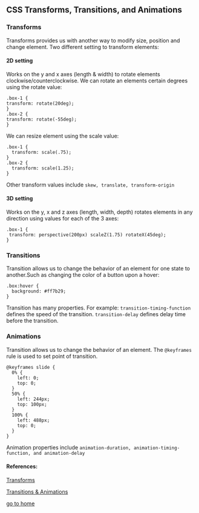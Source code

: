 ##  CSS Transforms, Transitions, and Animations

### Transforms

Transforms provides us with another way to modify size, position and change element.
Two different setting to transform elements:
#### 2D setting 
  Works on the y and x axes (length & width) to rotate elements clockwise/counterclockwise.
  We can rotate an elements certain degrees using the rotate value:
  ```
  .box-1 {
  transform: rotate(20deg);
}
.box-2 {
  transform: rotate(-55deg);
}
```
We can resize element using the scale value:
```
.box-1 {
  transform: scale(.75);
}
.box-2 {
  transform: scale(1.25);
}
```
Other transform values include `skew, translate, transform-origin`

#### 3D setting
 Works on the y, x and z axes (length, width, depth) rotates elements in any direction using values for each of the 3 axes:
 ```
 .box-1 {
  transform: perspective(200px) scaleZ(1.75) rotateX(45deg);
}
```

### Transitions
Transition allows us to change the behavior of an element for one state to another.Such as changing the color of a button upon a hover:
```
.box:hover {
  background: #ff7b29;
}
```
Transition has many properties. For example:
`transition-timing-function` defines the speed of the transition.
`transition-delay` defines delay time before the transition.

### Animations
Transition allows us to change the behavior of an element.
The `@keyframes` rule is used to set point of transition.
```
@keyframes slide {
  0% {
    left: 0;
    top: 0;
  }
  50% {
    left: 244px;
    top: 100px;
  }
  100% {
    left: 488px;
    top: 0;
  }
}
```
Animation properties include `animation-duration, animation-timing-function, and animation-delay`

#### References:
[Transforms](https://learn.shayhowe.com/advanced-html-css/css-transforms/)

[Transitions & Animations](https://learn.shayhowe.com/advanced-html-css/transitions-animations/)

[go to home](README.md)